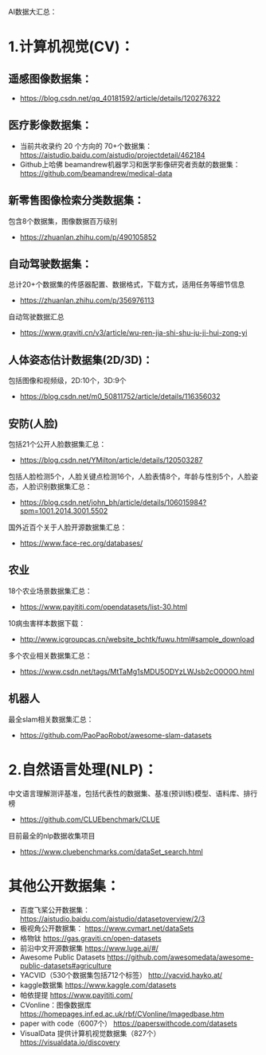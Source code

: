 AI数据大汇总：
# 1.计算机视觉(CV)：

## 遥感图像数据集：
- https://blog.csdn.net/qq_40181592/article/details/120276322

## 医疗影像数据集：
- 当前共收录约 20 个方向的 70+个数据集：https://aistudio.baidu.com/aistudio/projectdetail/462184
- Github上哈佛 beamandrew机器学习和医学影像研究者贡献的数据集：https://github.com/beamandrew/medical-data

## 新零售图像检索分类数据集：
包含8个数据集，图像数据百万级别
- https://zhuanlan.zhihu.com/p/490105852

## 自动驾驶数据集：
总计20+个数据集的传感器配置、数据格式，下载方式，适用任务等细节信息
- https://zhuanlan.zhihu.com/p/356976113

自动驾驶数据汇总
- https://www.graviti.cn/v3/article/wu-ren-jia-shi-shu-ju-ji-hui-zong-yi

## 人体姿态估计数据集(2D/3D)：
包括图像和视频级，2D:10个，3D:9个
- https://blog.csdn.net/m0_50811752/article/details/116356032

## 安防(人脸)
包括21个公开人脸数据集汇总：
- https://blog.csdn.net/YMilton/article/details/120503287

包括人脸检测5个，人脸关键点检测16个，人脸表情8个，年龄与性别5个，人脸姿态，人脸识别数据集汇总：
- https://blog.csdn.net/john_bh/article/details/106015984?spm=1001.2014.3001.5502

国外近百个关于人脸开源数据集汇总：
- https://www.face-rec.org/databases/
## 农业
18个农业场景数据集汇总：
- https://www.payititi.com/opendatasets/list-30.html

10️病虫害样本数据下载：
- http://www.icgroupcas.cn/website_bchtk/fuwu.html#sample_download

多个农业相关数据集汇总：
- https://www.csdn.net/tags/MtTaMg1sMDU5ODYzLWJsb2cO0O0O.html

## 机器人
最全slam相关数据集汇总：
- https://github.com/PaoPaoRobot/awesome-slam-datasets

# 2.自然语言处理(NLP)：
中文语言理解测评基准，包括代表性的数据集、基准(预训练)模型、语料库、排行榜
- https://github.com/CLUEbenchmark/CLUE

目前最全的nlp数据收集项目
- https://www.cluebenchmarks.com/dataSet_search.html


# 其他公开数据集：
- 百度飞桨公开数据集：
https://aistudio.baidu.com/aistudio/datasetoverview/2/3
- 极视角公开数据集：
https://www.cvmart.net/dataSets
- 格物钛
https://gas.graviti.cn/open-datasets
- 前沿中文开源数据集
https://www.luge.ai/#/
- Awesome Public Datasets
https://github.com/awesomedata/awesome-public-datasets#agriculture
- YACVID（530个数据集包括712个标签）
http://yacvid.hayko.at/
- kaggle数据集
https://www.kaggle.com/datasets
- 帕依提提
https://www.payititi.com/
- CVonline：图像数据库
https://homepages.inf.ed.ac.uk/rbf/CVonline/Imagedbase.htm
- paper with code（6007个）
https://paperswithcode.com/datasets
- VisualData 提供计算机视觉数据集（827个）
https://visualdata.io/discovery
